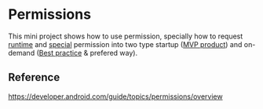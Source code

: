 # Permissions

This mini project shows how to use permission, specially how to request [runtime](https://developer.android.com/guide/topics/permissions/overview#runtime) 
and [special](https://developer.android.com/guide/topics/permissions/overview#special) permission into two type startup ([MVP product](https://en.wikipedia.org/wiki/Minimum_viable_product)) and on-demand 
([Best practice](https://developer.android.com/training/permissions/usage-notes) & prefered way).

## Reference
https://developer.android.com/guide/topics/permissions/overview
